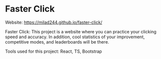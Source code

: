 # Faster Click

Website: https://milad244.github.io/faster-click/ 

Faster Click: This project is a website where you can practice your clicking speed and accuracy. In addition, cool statistics of your improvement, competitive modes, and leaderboards will be there.  

Tools used for this project: React, TS, Bootstrap
